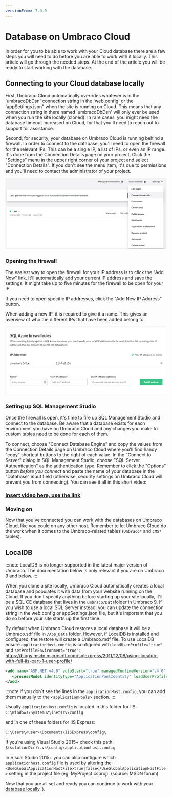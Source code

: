 ```yaml
---
versionFrom: 7.0.0
---
```


# Database on Umbraco Cloud
In order for you to be able to work with your Cloud database there are a few steps you will need to do before you are able to work with it locally. This article will go through the needed steps. At the end of the article you will be ready to start working with the database.

## Connecting to your Cloud database locally
First, Umbraco Cloud automatically overrides whatever is in the 'umbracoDbDsn' connection string in the 'web.config' or the 'appSettings.json" when the site is running on Cloud. This means that any connection string in there named 'umbracoDbDsn' will only ever be used when you run the site locally (cloned). In rare cases, you might need the database timeout increased on Cloud, for that you'll need to reach out to support for assistance.

Second, for security, your database on Umbraco Cloud is running behind a firewall. In order to connect to the database, you'll need to open the firewall for the relevant IPs. This can be a single IP, a list of IPs, or even an IP range. It's done from the Connection Details page on your project. Click the "Settings" menu in the upper right corner of your project and select "Connection Details". If you don't see the menu item, it's due to permissions and you'll need to contact the administrator of your project.

![Connecting to Umbraco.mdf in Visual Studio](images/connection-details.png)

### Opening the firewall
The easiest way to open the firewall for your IP address is to click the "Add Now" link. It'll automatically add your current IP address and save the settings. It might take up to five minutes for the firewall to be open for your IP.

If you need to open specific IP addresses, click the "Add New IP Address" button.

When adding a new IP, it is required to give it a name. This gives an overview of who the different IPs that have been added belong to.

![Name of IPs](images/IPName.png)

### Setting up SQL Management Studio
Once the firewall is open, it's time to fire up SQL Management Studio and connect to the database. Be aware that a database exists for each environment you have on Umbraco Cloud and any changes you make to custom tables need to be done for each of them.

To connect, choose "Connect Database Engine" and copy the values from the Connection Details page on Umbraco Cloud where you'll find handy "copy" shortcut buttons to the right of each value. In the "Connect to Server" dialog in SQL Management Studio, choose "SQL Server Authentication" as the authentication type. Remember to click the "Options" button *before you connect* and paste the name of your database in the "Database" input field (otherwise, security settings on Umbraco Cloud will prevent you from connecting). You can see it all in this short video:

### [Insert video here, use the link](https://www.youtube.com/embed/yrCNsW-8_nU?rel=0)

### Moving on
Now that you've connected you can work with the databases on Umbraco Cloud, like you could on any other host. Remember to let Umbraco Cloud do the work when it comes to the Umbraco-related tables (`Umbraco*` and `CMS*` tables).

## LocalDB
:::note
LocalDB is no longer supported in the latest major version of Umbraco.
The documentation below is only relevant if you are on Umbraco 9 and below.
:::

When you clone a site locally, Umbraco Cloud automatically creates a local database and populates it with data from your website running on the Cloud. If you don't specify anything before starting up your site locally, it'll be a SQL CE database that lives in the `umbraco/Data`folder in Umbraco 9. If you wish to use a local SQL Server instead, you can update the connection string in the web.config or appSettings.json file, but it's important that you do so before your site starts up the first time.

By default when Umbraco Cloud restores a local database it will be a Umbraco.sdf file in `/App_Data` folder. However, if LocalDB is installed and configured, the restore will create a Umbraco.mdf file. To use LocalDB ensure `applicationHost.config` is configured with `loadUserProfile="true"` and `setProfileEnvironment="true"`: https://blogs.msdn.microsoft.com/sqlexpress/2011/12/08/using-localdb-with-full-iis-part-1-user-profile/

```xml
<add name="ASP.NET v4.0" autoStart="true" managedRuntimeVersion="v4.0" managedPipelineMode="Integrated">
   <processModel identityType="ApplicationPoolIdentity" loadUserProfile="true" setProfileEnvironment="true" />
</add>
```

:::note
If you don´t see the lines in the `applicationHost.config`, you can add them manually to the `<applicationPools>` section.
:::

Usually `applicationHost.config` is located in this folder for IIS:
`C:\Windows\System32\inetsrv\config`

and in one of these folders for IIS Express:

`C:\Users\<user>\Documents\IISExpress\config\`

If you're using Visual Studio 2015+ check this path:
`$(solutionDir)\.vs\config\applicationhost.config`

In Visual Studio 2015+ you can also configure which `applicationhost.config` file is used by altering the `<UseGlobalApplicationHostFile>true|false</UseGlobalApplicationHostFile>` setting in the project file (eg: MyProject.csproj). (source: MSDN forum)

Now that you are all set and ready you can continue to work with your [database locally](../databases/local-database.md).
).

